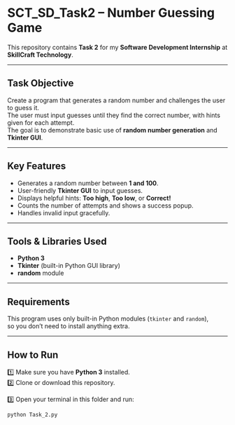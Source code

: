 #  SCT_SD_Task2 – Number Guessing Game

This repository contains **Task 2** for my **Software Development Internship** at **SkillCraft Technology**.

---

##  Task Objective

Create a program that generates a random number and challenges the user to guess it.  
The user must input guesses until they find the correct number, with hints given for each attempt.  
The goal is to demonstrate basic use of **random number generation** and **Tkinter GUI**.

---

##  Key Features

- Generates a random number between **1 and 100**.
- User-friendly **Tkinter GUI** to input guesses.
- Displays helpful hints: **Too high**, **Too low**, or **Correct!**
- Counts the number of attempts and shows a success popup.
- Handles invalid input gracefully.

---

##  Tools & Libraries Used

- **Python 3**
- **Tkinter** (built-in Python GUI library)
- **random** module

---

##  Requirements

 This program uses only built-in Python modules (`tkinter` and `random`),  
so you don’t need to install anything extra.

---

##  How to Run

1️⃣ Make sure you have **Python 3** installed.  
2️⃣ Clone or download this repository.

3️⃣ Open your terminal in this folder and run:
```bash
python Task_2.py

